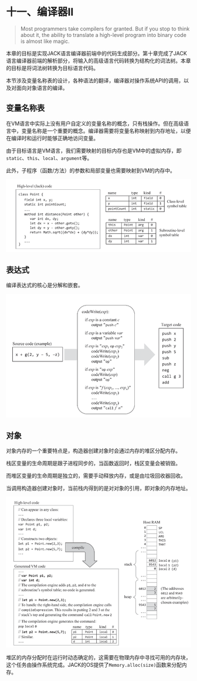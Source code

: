 # 十一、编译器II

> Most programmers take compilers for granted. But if you stop to think about it, the ability to translate a high-level program into binary code is almost like magic.

本章的目标是实现JACK语言编译器前端中的代码生成部分。第十章完成了JACK语言编译器前端的解析部分，将输入的高级语言代码转换为结构化的词法树。本章的目标是将词法树转换为目标语言代码。

本节涉及变量名称表的设计，各种语法的翻译，编译器对操作系统API的调用，以及对面向对象语言的编译。

## 变量名称表

在VM语言中实际上没有用户自定义的变量名称的概念，只有栈操作。但在高级语言中，变量名称是一个重要的概念。编译器需要将变量名称映射到内存地址，以便在编译时和运行时能够正确地访问变量。

由于目标语言是VM语言，我们需要映射的目标内存也是VM中的虚拟内存，即`static`、`this`、`local`、`argument`等。

此外，子程序（函数/方法）的参数和局部变量也需要映射到VM的内存中。

![alt text](../images/Ch1101_variables.png)

## 表达式

编译表达式的核心是分解和嵌套。

![alt text](../images/Ch1102_expression.png)

## 对象

对象内存的一个重要特点是，构造器创建对象时会通过内存的堆区分配内存。

栈区变量的生命周期是跟子进程同步的，当函数返回时，栈区变量会被销毁。

而堆区变量的生命周期是独立的，需要手动释放内存，或是由垃圾回收器回收。

当调用构造器创建对象时，当前栈内得到的是对对象的引用，即对象的内存地址。

![alt text](../images/Ch1103_object.png)

堆区的内存分配时在运行时动态确定的，这需要在物理内存中寻找可用的内存块，这个任务由操作系统完成。JACK的OS提供了`Memory.alloc(size)`函数来分配内存。